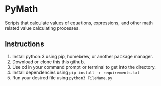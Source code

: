 # PyMath
Scripts that calculate values of equations, expressions, and other math related value calculating processes. 
## Instructions
1. Install python 3 using pip, homebrew, or another package manager.
2. Download or clone this this github.
3. Use cd in your command prompt or terminal to get into the directory. 
4. Install dependencies using `pip install -r requirements.txt`
5. Run your desired file using `python3 FileName.py`
